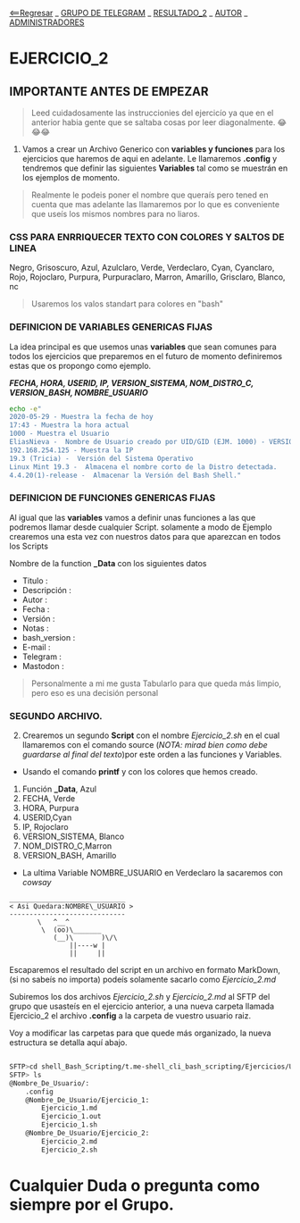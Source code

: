 [<==Regresar](../README.md) _ [GRUPO DE TELEGRAM](https://t.me/shell_cli_bash_scripting) _ [RESULTADO_2](2_RESULTADO.md) _ [AUTOR](../about.md) _ [ADMINISTRADORES](../administradores.md)
# EJERCICIO_2

## IMPORTANTE ANTES DE EMPEZAR
> Leed cuidadosamente las instruccionies del ejercicío ya que en el anterior habia gente que se saltaba cosas por leer diagonalmente. 😂😂😂



1. Vamos a crear un Archivo Generico con **variables y funciones** para los ejercicios que haremos de aqui en adelante.
Le llamaremos **.config** y tendremos que definir las siguientes **Variables** tal como se muestrán en los ejemplos de momento.

> Realmente le podeis poner el nombre que queraís pero tened en cuenta que mas adelante las llamaremos por lo que es conveniente que useís los mismos nombres para no liaros.

### CSS PARA ENRRIQUECER TEXTO CON COLORES Y SALTOS DE LINEA	

Negro, Grisoscuro, Azul, Azulclaro, Verde, Verdeclaro, Cyan, Cyanclaro, Rojo, Rojoclaro, Purpura, Purpuraclaro, Marron, Amarillo, Grisclaro, Blanco, nc

> Usaremos los valos standart para colores en "bash"

### DEFINICION DE VARIABLES GENERICAS FIJAS

La idea principal es que usemos unas **variables** que sean comunes para todos los ejercicios que preparemos en el futuro de momento definiremos estas que os propongo como ejemplo.

**_FECHA, HORA, USERID, IP, VERSION_SISTEMA, NOM_DISTRO_C, VERSION_BASH, NOMBRE_USUARIO_**

```bash
echo -e"
2020-05-29 - Muestra la fecha de hoy
17:43 - Muestra la hora actual
1000 - Muestra el Usuario
EliasNieva -  Nombre de Usuario creado por UID/GID (EJM. 1000) - VERSION SIMPLE
192.168.254.125 - Muestra la IP
19.3 (Tricia) -  Versión del Sistema Operativo
Linux Mint 19.3 -  Almacena el nombre corto de la Distro detectada.
4.4.20(1)-release -  Almacenar la Versión del Bash Shell."

```

### DEFINICION DE FUNCIONES GENERICAS FIJAS

Al igual que las **variables** vamos a definir unas funciones a las que podremos llamar desde cualquier Script.
solamente a modo de Ejemplo crearemos una esta vez con nuestros datos para que aparezcan en todos los Scripts

Nombre de la function **_Data** con los siguientes datos 
- Titulo         :
- Descripción    :
- Autor          :
- Fecha          :
- Versión        :
- Notas          :       
- bash_version   :
- E-mail         :
- Telegram       :
- Mastodon       :
> Personalmente a mi me gusta Tabularlo para que queda más limpio, pero eso es una decisión personal

### SEGUNDO ARCHIVO.

 2. Crearemos un segundo **Script** con el nombre _Ejercicio\_2.sh_ en el cual llamaremos con el comando source (_NOTA: mirad bien como debe guardarse al final del texto_)por este orden a las funciones y Variables.

- Usando el comando **printf** y con los colores que hemos creado.

1. Función **_Data**, Azul
2. FECHA, Verde
3. HORA, Purpura
4. USERID,Cyan
5. IP, Rojoclaro
6. VERSION_SISTEMA, Blanco
7. NOM_DISTRO\_C,Marron
8. VERSION_BASH, Amarillo

- La ultima Variable NOMBRE\_USUARIO en Verdeclaro la sacaremos con _cowsay_
 ```
 _____________________________
< Asi Quedara:NOMBRE\_USUARIO >
 -----------------------------
        \   ^__^
         \  (oo)\_______
            (__)\       )\/\
                ||----w |
                ||     ||
```

Escaparemos el resultado del script en un archivo en formato MarkDown, (si no sabeís no importa) podeís solamente sacarlo como _Ejercicio\_2.md_


Subiremos los dos archivos _Ejercicio\_2.sh_ y _Ejercicio\_2.md_ al SFTP del grupo que usasteís en el ejercicio anterior, a una nueva carpeta llamada Ejercicio\_2 el archivo **.config** a la carpeta de vuestro usuario raiz.

Voy a modificar las carpetas para que quede más organizado, la nueva estructura se detalla aquí abajo.

```bash 

SFTP>cd shell_Bash_Scripting/t.me-shell_cli_bash_scripting/Ejercicios/Usuarios/@Nombre_De_Usuario/
SFTP> ls
@Nombre_De_Usuario/:
	.config
	@Nombre_De_Usuario/Ejercicio_1:
		Ejercicio_1.md
		Ejercicio_1.out
		Ejercicio_1.sh
	@Nombre_De_Usuario/Ejercicio_2:
		Ejercicio_2.md
		Ejercicio_2.sh
``` 

# Cualquier Duda o pregunta como siempre por el Grupo.

